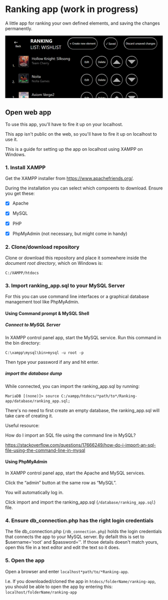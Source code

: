 # Ranking app (work in progress)
A little app for ranking your own defined elements, and saving the changes permanently.

![App_interface](/images/app.png)


## Open web app
To use this app, you'll have to fire it up on your localhost. 

This app isn't public on the web, so you'll have to fire it up on localhost to use it.

This is a guide for setting up the app on localhost using XAMPP on Windows.

### 1. Install XAMPP
Get the XAMPP installer from https://www.apachefriends.org/.

During the installation you can select which compoents to download. Ensure you get these:

- [x] Apache

- [x] MySQL

- [x] PHP

- [x] PhpMyAdmin (not necessary, but might come in handy)

### 2. Clone/download repository
Clone or download this repository and place it somewhere inside the _document root directory_, which on Windows is:

```
C:/XAMPP/htdocs
```

### 3. Import ranking_app.sql to your MySQL Server
For this you can use command line interfaces or a graphical database management tool like PhpMyAdmin.

#### Using Command prompt & MySQL Shell

##### Connect to MySQL Server
In XAMPP control panel app, start the MySQL service.
Run this command in the bin directory:

```
C:\xampp\mysql\bin>mysql -u root -p
```

Then type your password if any and hit enter.

##### import the database dump
While connected, you can import the ranking_app.sql by running:

```
MariaDB [(none)]> source C:/xampp/htdocs/*path/to*/Ranking-app/database/ranking_app.sql;
```

There's no need to first create an empty database, the ranking_app.sql will take care of creating it. 

Useful resource:

How do I import an SQL file using the command line in MySQL?

https://stackoverflow.com/questions/17666249/how-do-i-import-an-sql-file-using-the-command-line-in-mysql

#### Using PhpMyAdmin
In XAMPP control panel app, start the Apache and MySQL services.

Click the “admin” button at the same row as “MySQL”.

You will automatically log in.

Click import and import the ranking_app.sql (`/database/ranking_app.sql`) file.

### 4. Ensure db_connection.php has the right login credentials
The file db_connection.php (`/db_connection.php`) holds the login credentials that connects the app to your MySQL server. By defailt this is set to $username='root' and $password=''. If those details doesn't match yours, open this file in a text editor and edit the text so it does.

### 5. Open the app
Open a browser and enter `localhost*path/to/*Ranking-app`.

I.e. If you downloaded/cloned the app in `htdocs/folderName/ranking-app`, you should be able to open the app by entering this: `localhost/folderName/ranking-app`
